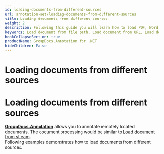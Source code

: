 ```yaml
---
id: loading-documents-from-different-sources
url: annotation-net/loading-documents-from-different-sources
title: Loading documents from different sources
weight: 2
description: Following this guide you will learn how to load PDF, Word, Excel, PowerPoint documents by local file path, stream or URL for further processing with GroupDocs.Annotation for .NET API.
keywords: Load document from file path, Load document from URL, Load document from stream
bookCollapseSection: true
productName: GroupDocs.Annotation for .NET
hideChildren: False
---
```


# Loading documents from different sources

# Loading documents from different sources

[**GroupDocs.Annotation**](https://products.groupdocs.com/annotation/net) allows you to annotate remotely located documents. The document processing would be similar to [Load document from stream](https://wiki.lisbon.dynabic.com/display/annotation/Load+document+from+Stream).   
Following examples demonstrates how to load documents from different sources.
